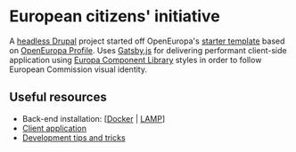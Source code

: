 # European citizens' initiative

A [headless Drupal](https://dri.es/tag/headless-drupal) project started off OpenEuropa's [starter template](https://github.com/openeuropa/drupal-site-template) based on [OpenEuropa Profile](https://github.com/openeuropa/oe_profile). Uses [Gatsby.js](https://www.gatsbyjs.org/) for delivering performant client-side application using [Europa Component Library](https://github.com/ec-europa/europa-component-library) styles in order to follow European Commission visual identity.

## Useful resources

- Back-end installation: [[Docker](./docs/installation-docker.md) | [LAMP](./docs/installation-lamp.md)]
- [Client application](./gatsby)
- [Development tips and tricks](./docs/development.md)

